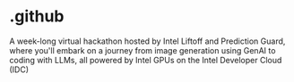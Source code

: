 # .github
 A week-long virtual hackathon hosted by Intel Liftoff and Prediction Guard, where you'll embark on a journey from image generation using GenAI to coding with LLMs, all powered by Intel GPUs on the Intel Developer Cloud (IDC)
